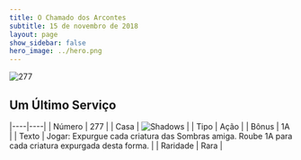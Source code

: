 ```yaml
---
title: O Chamado dos Arcontes
subtitle: 15 de novembro de 2018
layout: page
show_sidebar: false
hero_image: ../hero.png
---
```


![277](https://cdn.keyforgegame.com/media/card_front/pt/341_277_HGVF3P4J7PVJ_pt.png)

## Um Último Serviço

|----|----|
| Número | 277 |
| Casa | ![Shadows](https://archonarcana.com/images/thumb/e/ee/Shadows.png/22px-Shadows.png "Sombras") |
| Tipo | Ação |
| Bônus | 1A |
| Texto | Jogar: Expurgue cada criatura das Sombras amiga. Roube 1A para cada criatura expurgada desta forma. |
| Raridade | Rara |
